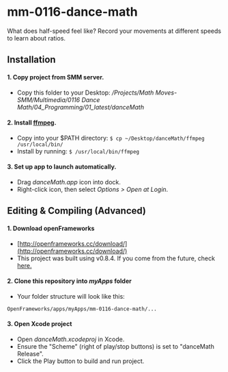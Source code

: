 # mm-0116-dance-math
What does half-speed feel like? Record your movements at different speeds to  learn about ratios.

## Installation
#### 1. Copy project from SMM server.
* Copy this folder to your Desktop: */Projects/Math Moves-SMM/Multimedia/0116 Dance Math/04_Programming/01_latest/danceMath*   

#### 2. Install [ffmpeg](https://www.ffmpeg.org/).
* Copy into your $PATH directory: ``` $ cp ~/Desktop/danceMath/ffmpeg /usr/local/bin/ ```
* Install by running: ```$ /usr/local/bin/ffmpeg```

#### 3. Set up app to launch automatically.
* Drag *danceMath.app* icon into dock.
* Right-click icon, then select *Options > Open at Login*.


## Editing & Compiling (Advanced)
#### 1. Download openFrameworks
* [http://openframeworks.cc/download/](http://openframeworks.cc/download/)
* This project was built using v0.8.4.  If you come from the future, check [here.](http://openframeworks.cc/download/older.html)

#### 2. Clone this repository into *myApps* folder
* Your folder structure will look like this:
```
OpenFrameworks/apps/myApps/mm-0116-dance-math/...
```

#### 3. Open Xcode project
* Open *danceMath.xcodeproj* in Xcode.
* Ensure the "Scheme" (right of play/stop buttons) is set to "danceMath Release".
* Click the Play button to build and run project.
